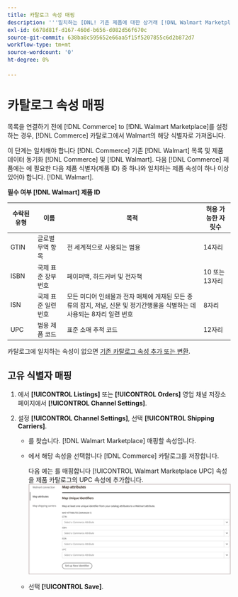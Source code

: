```yaml
---
title: 카탈로그 속성 매핑
description: '''일치하는 [DNL! 기존 제품에 대한 상거래 [!DNL Walmart Marketplace] 목록 및 데이터 동기화 [!DNL Channel Manager] 및 [!DNL Walmart]'''
exl-id: 6678d81f-d167-460d-b656-d082d56f670c
source-git-commit: 638ba8c595652e66aa5f15f5207855c6d2b872d7
workflow-type: tm+mt
source-wordcount: '0'
ht-degree: 0%

---
```


# 카탈로그 속성 매핑

목록을 연결하기 전에 [!DNL Commerce] to [!DNL Walmart Marketplace]를 설정하는 경우, [!DNL Commerce] 카탈로그에서 Walmart의 해당 식별자로 가져옵니다.

이 단계는 일치해야 합니다 [!DNL Commerce] 기존 [!DNL Walmart] 목록 및 제품 데이터 동기화 [!DNL Commerce] 및 [!DNL Walmart]. 다음 [!DNL Commerce] 제품에는 에 필요한 다음 제품 식별자(제품 ID) 중 하나와 일치하는 제품 속성이 하나 이상 있어야 합니다. [!DNL Walmart].

**필수 여부 [!DNL Walmart] 제품 ID**

| **수락된 유형** | **이름** | **목적** | **허용 가능한 자릿수** |
|-------------------|--------------------------------------|--------------------------------------------------------------------------------------------------------------------------------------------------|-----------------------|
| GTIN | 글로벌 무역 항목 | 전 세계적으로 사용되는 범용 | 14자리 |
| ISBN | 국제 표준 장부 번호 | 페이퍼백, 하드커버 및 전자책 | 10 또는 13자리 |
| ISN | 국제 표준 일련 번호 | 모든 미디어 인쇄물과 전자 매체에 게재된 모든 종류의 잡지, 저널, 신문 및 정기간행물을 식별하는 데 사용되는 8자리 일련 번호 | 8자리 |
| UPC | 범용 제품 코드 | 표준 소매 추적 코드 | 12자리 |

카탈로그에 일치하는 속성이 없으면 [기존 카탈로그 속성 추가 또는 변환](https://docs.magento.com/user-guide/catalog/product-attributes.html).

## 고유 식별자 매핑

1. 에서 **[!UICONTROL Listings]** 또는 **[!UICONTROL Orders]** 영업 채널 저장소 페이지에서 **[!UICONTROL Channel Settings]**.

1. 설정 **[!UICONTROL Channel Settings]**, 선택 **[!UICONTROL Shipping Carriers]**.

   - 를 찾습니다. [!DNL Walmart Marketplace] 매핑할 속성입니다.

   - 에서 해당 속성을 선택합니다 [!DNL Commerce] 카탈로그를 저장합니다.

      다음 예는 를 매핑합니다 [!UICONTROL Walmart Marketplace UPC] 속성을 제품 카탈로그의 UPC 속성에 추가합니다.
   ![제품 일치 기준에 대한 특성 매핑](assets/products-map-attributes-for-match.png)

   - 선택 **[!UICONTROL Save]**.



